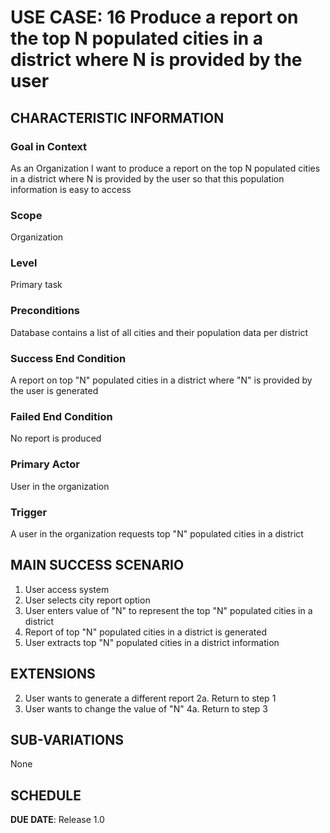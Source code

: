 # USE CASE: 16   Produce a report on the top N populated cities in a district where N is provided by the user

## CHARACTERISTIC INFORMATION

### Goal in Context

As an Organization I want to produce a report on the top N populated cities in a district where N is provided by the user so that this population information is easy to access

### Scope

Organization

### Level

Primary task

### Preconditions

Database contains a list of all cities and their population data per district

### Success End Condition

A report on top "N" populated cities in a district where "N" is provided by the user is generated

### Failed End Condition

No report is produced

### Primary Actor

User in the organization

### Trigger

A user in the organization requests top "N" populated cities in a district

## MAIN SUCCESS SCENARIO
1. User access system
2. User selects city report option
3. User enters value of "N" to represent the top "N" populated cities in a district
4. Report of top "N" populated cities in a district is generated
5. User extracts top "N" populated cities in a district information


## EXTENSIONS
2. User wants to generate a different report
   2a. Return to step 1
4. User wants to change the value of "N"
   4a. Return to step 3


## SUB-VARIATIONS

None

## SCHEDULE

**DUE DATE**: Release 1.0